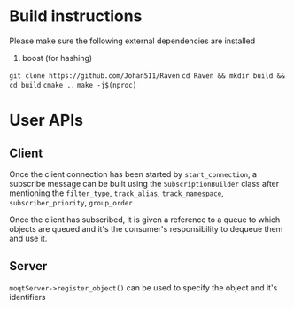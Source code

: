 # Build instructions

Please make sure the following external dependencies are installed
1. boost (for hashing)

`git clone https://github.com/Johan511/Raven`
`cd Raven && mkdir build && cd build`
`cmake ..`
`make -j$(nproc)`

# User APIs

## Client
Once the client connection has been started by `start_connection`, a subscribe message can be
built using the `SubscriptionBuilder` class after mentioning the `filter_type`, `track_alias`,
`track_namespace`, `subscriber_priority`, `group_order`

Once the client has subscribed, it is given a reference to a queue to which objects are queued
and it's the consumer's responsibility to dequeue them and use it.


## Server
`moqtServer->register_object()` can be used to specify the object and it's identifiers
